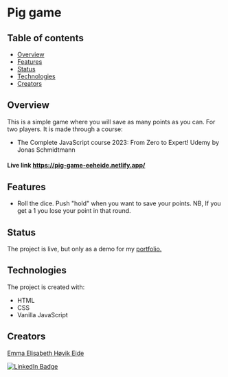 # Pig game

## Table of contents
* [Overview](#overview)
* [Features](#features)
* [Status](#status)
* [Technologies](#technologies)
* [Creators](#creators)

## Overview
This is a simple game where you will save as many points as you can. For two players.
It is made through a course: 
- The Complete JavaScript course 2023: From Zero to Expert! Udemy by Jonas Schmidtmann

#### Live link https://pig-game-eeheide.netlify.app/

## Features
- Roll the dice. Push "hold" when you want to save your points. NB, If you get a 1 you lose your point in that round.

## Status
The project is live, but only as a demo for my [portfolio.](https://eeheide-portfolio.netlify.app/)

## Technologies
The project is created with:
- HTML
- CSS
- Vanilla JavaScript

## Creators
[Emma Elisabeth Høvik Eide](https://github.com/emmaelisabetheide)


[![LinkedIn Badge](https://img.shields.io/badge/LinkedIn-Profile-informational?style=flat&logo=linkedin&logoColor=white&color=0D76A8)](https://www.linkedin.com/in/emmaeheide/)

